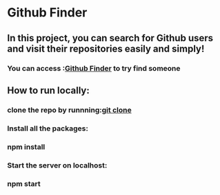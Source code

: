 # Github Finder

<!-- This project was bootstrapped with [Create React App](https://github.com/facebook/create-react-app). -->

## In this project, you can search for Github users and visit their repositories easily and simply!

### You can access :[Github Finder](https://github-finder-sepia-eta.vercel.app/) to try find someone

## How to run locally:

### clone the repo by runnning:[git clone](https://github.com/Apoorv3000/Github-FInder.git)

### Install all the packages:

### npm install

### Start the server on localhost:

### npm start
